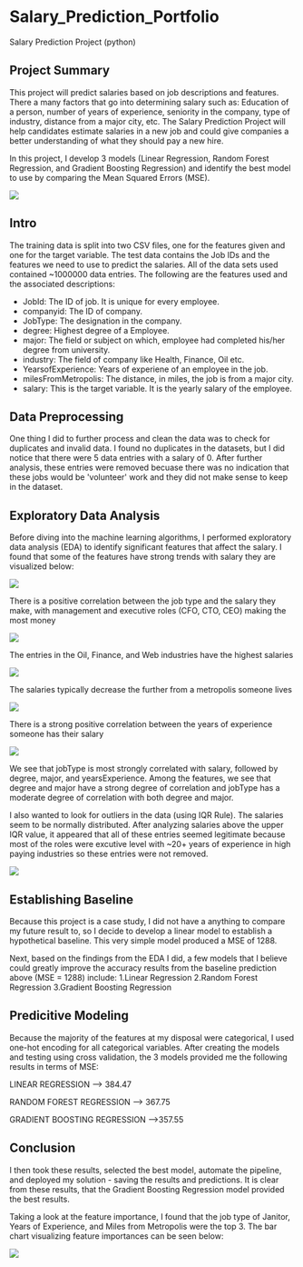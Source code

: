 # Salary_Prediction_Portfolio
Salary Prediction Project (python)
## Project Summary
This project will predict salaries based on job descriptions and features. There a many factors that go into determining salary such as: Education of a person, number of years of experience, seniority in the company, type of industry, distance from a major city, etc. The Salary Prediction Project will help candidates estimate salaries in a new job and could give companies a better understanding of what they should pay a new hire.

In this project, I develop 3 models (Linear Regression, Random Forest Regression, and Gradient Boosting Regression) and identify the best model to use by comparing the Mean Squared Errors (MSE).

![](images/SalaryCartoon.png)

## Intro
The training data is split into two CSV files, one for the features given and one for the target variable. The test data contains the Job IDs and the features we need to use to predict the salaries. All of the data sets used contained ~1000000 data entries. The following are the features used and the associated descriptions:

* JobId: The ID of job. It is unique for every employee.
* companyid: The ID of company.
* JobType: The designation in the company.
* degree: Highest degree of a Employee.
* major: The field or subject on which, employee had completed his/her degree from university.
* industry: The field of company like Health, Finance, Oil etc.
* YearsofExperience: Years of experiene of an employee in the job.
* milesFromMetropolis: The distance, in miles, the job is from a major city.
* salary: This is the target variable. It is the yearly salary of the employee.

## Data Preprocessing 
One thing I did  to further process and clean the data was to check for duplicates and invalid data. I found no duplicates in the datasets, but I did notice that there were 5 data entries with a salary of 0. After further analysis, these entries were removed becuase there was no indication that these jobs would be 'volunteer' work and they did not make sense to keep in the dataset.

## Exploratory Data Analysis
Before diving into the machine learning algorithms, I performed exploratory data analysis (EDA) to identify significant features that affect the salary. I found that some of the features have strong trends with salary they are visualized below:

![](images/SalaryCorrelationjobType.png)

There is a positive correlation between the job type and the salary they make, with management and executive roles (CFO, CTO, CEO) making the most money

![](images/SalaryCorrelationIndustry.png)

The entries in the Oil, Finance, and Web industries have the highest salaries

![](images/SalaryCorrelationMilesFromMetropolis.png)

The salaries typically decrease the further from a metropolis someone lives

![](images/SalaryCorrelationYearsExperience.png)

There is a strong positive correlation between the years of experience someone has their salary

![](images/CorrelationHeatmap.png)

We see that jobType is most strongly correlated with salary, followed by degree, major, and yearsExperience. Among the features, we see that degree and major have a strong degree of correlation and jobType has a moderate degree of correlation with both degree and major.

I also wanted to look for outliers in the data (using IQR Rule). The salaries seem to be normally distributed. After analyzing salaries above the upper IQR value, it appeared that all of these entries seemed legitimate because most of the roles were excutive level with ~20+ years of experience in high paying industries so these entries were not removed.

![](images/TargetSalaryDistribution.png)


## Establishing Baseline
Because this project is a case study, I did not have a anything to compare my future result to, so I decide to develop a linear model to establish a hypothetical baseline. This very simple model produced a MSE of 1288.

Next, based on the findings from the EDA I did, a few models that I believe could greatly improve the accuracy results from the baseline prediction above (MSE = 1288) include:
1.Linear Regression
2.Random Forest Regression
3.Gradient Boosting Regression

## Predicitive Modeling
Because the majority of the features at my disposal were categorical, I used one-hot encoding for all categorical variables. After creating the models and testing using cross validation, the 3 models provided me the following results in terms of MSE:

LINEAR REGRESSION --> 384.47

RANDOM FOREST REGRESSION --> 367.75

GRADIENT BOOSTING REGRESSION -->357.55

## Conclusion
I then took these results, selected the best model, automate the pipeline, and deployed my solution - saving the results and predictions. It is clear from these results, that the Gradient Boosting Regression model provided the best results. 

Taking a look at the feature importance, I found that the job type of Janitor, Years of Experience, and Miles from Metropolis were the top 3. The bar chart visualizing feature importances can be seen below:

![](images/FeatureImportances.png)
